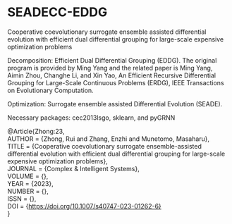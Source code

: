 # SEADECC-EDDG
Cooperative coevolutionary surrogate ensemble assisted differential evolution with efficient dual differential grouping for large-scale expensive optimization problems

Decomposition: Efficient Dual Differential Grouping (EDDG). The original program is provided by Ming Yang and the related paper is 
Ming Yang, Aimin Zhou, Changhe Li, and Xin Yao, An Efficient Recursive Differential Grouping for Large-Scale Continuous Problems (ERDG), IEEE Transactions on Evolutionary Computation.

Optimization: Surrogate ensemble assisted Differential Evolution (SEADE). 

Necessary packages: cec2013lsgo, sklearn, and pyGRNN


@Article{Zhong:23,  
AUTHOR = {Zhong, Rui and Zhang, Enzhi and Munetomo, Masaharu},  
TITLE = {Cooperative coevolutionary surrogate ensemble-assisted differential evolution with efficient dual differential grouping for large-scale expensive optimization problems},  
JOURNAL = {Complex \& Intelligent Systems},  
VOLUME = {},  
YEAR = {2023},   
NUMBER = {},  
ISSN = {},  
DOI = {https://doi.org/10.1007/s40747-023-01262-6}  
}

